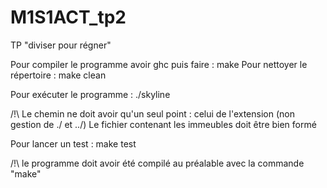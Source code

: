 # M1S1ACT_tp2
TP "diviser pour régner"

Pour compiler le programme avoir ghc puis faire :
make
Pour nettoyer le répertoire : 
make clean

Pour exécuter le programme :
./skyline <chemin du fichier contenant les immeubles>

/!\ Le chemin ne doit avoir qu'un seul point : celui de l'extension (non gestion de ./ et ../)
Le fichier contenant les immeubles doit être bien formé

Pour lancer un test :
make test

/!\ le programme doit avoir été compilé au préalable avec la commande "make"
